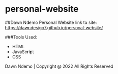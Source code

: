 # personal-website

##Dawn Ndemo Personal Website
link to site: https://dawndesign7.github.io/personal-website/

###Tools Used:
- HTML
- JavaScript
- CSS

Dawn Ndemo | Copyright @ 2022 All Rights Reserved 
